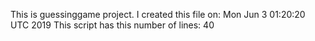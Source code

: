 This is guessinggame project.
  I created this file on: Mon Jun  3 01:20:20 UTC 2019
This script has this number of lines: 40
